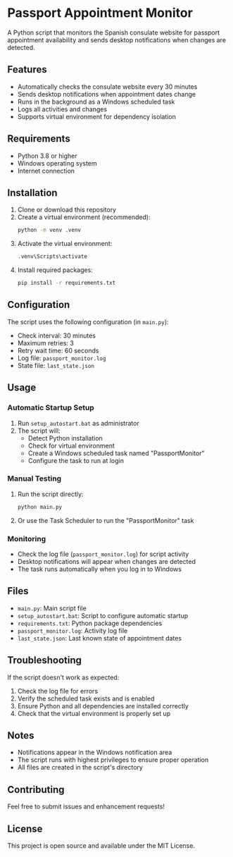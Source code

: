# Passport Appointment Monitor

A Python script that monitors the Spanish consulate website for passport appointment availability and sends desktop notifications when changes are detected.

## Features

- Automatically checks the consulate website every 30 minutes
- Sends desktop notifications when appointment dates change
- Runs in the background as a Windows scheduled task
- Logs all activities and changes
- Supports virtual environment for dependency isolation

## Requirements

- Python 3.8 or higher
- Windows operating system
- Internet connection

## Installation

1. Clone or download this repository
2. Create a virtual environment (recommended):
   ```bash
   python -m venv .venv
   ```
3. Activate the virtual environment:
   ```bash
   .venv\Scripts\activate
   ```
4. Install required packages:
   ```bash
   pip install -r requirements.txt
   ```

## Configuration

The script uses the following configuration (in `main.py`):
- Check interval: 30 minutes
- Maximum retries: 3
- Retry wait time: 60 seconds
- Log file: `passport_monitor.log`
- State file: `last_state.json`

## Usage

### Automatic Startup Setup

1. Run `setup_autostart.bat` as administrator
2. The script will:
   - Detect Python installation
   - Check for virtual environment
   - Create a Windows scheduled task named "PassportMonitor"
   - Configure the task to run at login

### Manual Testing

1. Run the script directly:
   ```bash
   python main.py
   ```
2. Or use the Task Scheduler to run the "PassportMonitor" task

### Monitoring

- Check the log file (`passport_monitor.log`) for script activity
- Desktop notifications will appear when changes are detected
- The task runs automatically when you log in to Windows

## Files

- `main.py`: Main script file
- `setup_autostart.bat`: Script to configure automatic startup
- `requirements.txt`: Python package dependencies
- `passport_monitor.log`: Activity log file
- `last_state.json`: Last known state of appointment dates

## Troubleshooting

If the script doesn't work as expected:

1. Check the log file for errors
2. Verify the scheduled task exists and is enabled
3. Ensure Python and all dependencies are installed correctly
4. Check that the virtual environment is properly set up

## Notes

- Notifications appear in the Windows notification area
- The script runs with highest privileges to ensure proper operation
- All files are created in the script's directory

## Contributing

Feel free to submit issues and enhancement requests!

## License

This project is open source and available under the MIT License. 